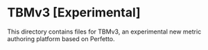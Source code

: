 <!-- Copyright 2019 The Chromium Authors
     Use of this source code is governed by a BSD-style license that can be
     found in the LICENSE file.
-->

# TBMv3 [Experimental]

This directory contains files for TBMv3, an experimental new metric authoring
platform based on Perfetto.
